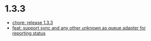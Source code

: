 # 1.3.3
- [chore: release 1.3.3](/25ebed9)
- [feat: support sync and any other unknown as queue adapter for reporting status](/7c1c959)